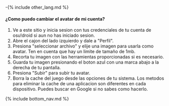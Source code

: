 -{% include other_lang.md %}

#### ¿Como puedo cambiar el avatar de mi cuenta?

1. Ve a este sitio y inicia sesion con tus credenciales de tu cuenta de osu!droid si aun no has iniciado sesion.
2. Abre el cajon del lado izquierdo y dale a "Perfil".
3. Presiona "seleccionar archivo" y elije una imagen para usarla como avatar. Ten en cuenta que hay un limite de tamaño de 1mb.
4. Recorta tu imagen con las herramientas proporcionadas si es necesario.
5. Guarda tu imagen presionando el boton azul con una marca abajo a la derecha de tu pantalla.
6. Presiona "Subir" para subir tu avatar.
7. Borra la cache del juego desde las opciones de tu sistema. Los metodos para eliminar la cache de una aplicacion son diferentes en cada dispositivo. Puedes buscar en Google si no sabes como hacerlo.

<!-- Don't touch this part thank you -->
{% include bottom_nav.md %}